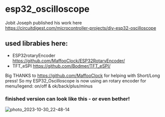 # esp32_oscilloscope
Jobit Joseph published his work here https://circuitdigest.com/microcontroller-projects/diy-esp32-oscilloscope

## used librabies here:
- ESP32rotaryEncoder https://github.com/MaffooClock/ESP32RotaryEncoder/
- TFT_eSPI https://github.com/Bodmer/TFT_eSPI/

Big THANKS to https://github.com/MaffooClock for helping with Short/Long press! 
So my ESP32_Oscilloscope is now using an rotary encoder for menu/legend: on/off & ok/back/plus/minus

### finished version can look like this - or even bether!
![photo_2023-10-30_22-48-14](https://github.com/nightflasher/esp32_oscilloscope/assets/3342605/f3013692-c54e-40c3-aee3-230230147c5c)
